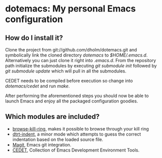 dotemacs: My personal Emacs configuration
=========================================

How do I install it?
--------------------

Clone the project from git://github.com/dholm/dotemacs.git and symbolically link the cloned directory <i>dotemacs</i> to <i>$HOME/.emacs.d</i>. Alternatively you can just clone it right into <i>.emacs.d</i>. From the repository path initialize the submodules by executing <i>git submodule init</i> followed by <i>git submodule update</i> which will pull in all the submodules.

CEDET needs to be compiled before execution so change into <i>dotemacs/cedet</i> and run <i>make</i>.

After performing the aforementioned steps you should now be able to launch Emacs and enjoy all the packaged configuration goodies.


Which modules are included?
---------------------------

 * [browse-kill-ring](http://www.todesschaf.org/projects/bkr), makes it possible to browse through your kill ring
 * [dtrt-indent](http://savannah.nongnu.org/projects/dtrt-indent/), a minor mode which attempts to guess the correct indentation based on the loaded source file.
 * [Magit](http://zagadka.vm.bytemark.co.uk/magit/), Emacs git integration.
 * [CEDET](http://cedet.sourceforge.net/), Collection of Emacs Development Environment Tools.
